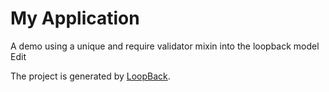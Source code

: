 # My Application

A demo using a unique and require validator mixin into the loopback model Edit

The project is generated by [LoopBack](http://loopback.io).
